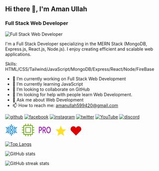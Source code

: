 ## Hi there 👋, I'm Aman Ullah
### Full Stack Web Developer
![Full Stack Web Developer](https://arturssmirnovs.github.io/github-profile-readme-generator/images/banner.png)

I'm a Full Stack Developer specializing in the MERN Stack (MongoDB, Express.js, React.js, Node.js). I enjoy creating efficient and scalable web applications.

Skills: HTML/CSS/Tailwind/JavaScript/MongoDB/Express/React/Node/FireBase 

- 🔭 I’m currently working on Full Stack Web Development 
- 🌱 I’m currently learning JavaScript 
- 👯 I’m looking to collaborate on GitHub 
- 🤔 I’m looking for help with people learn Web Development. 
- 💬 Ask me about Web Development  
- 📫 How to reach me: amanullah599420@gmail.com 


[<img src='https://cdn.jsdelivr.net/npm/simple-icons@3.0.1/icons/github.svg' alt='github' height='40'>](https://github.com/AmanUllah-Coder)  [<img src='https://cdn.jsdelivr.net/npm/simple-icons@3.0.1/icons/facebook.svg' alt='facebook' height='40'>](https://www.facebook.com/amanullahseo)  [<img src='https://cdn.jsdelivr.net/npm/simple-icons@3.0.1/icons/instagram.svg' alt='instagram' height='40'>](https://www.instagram.com/seoaman/)  [<img src='https://cdn.jsdelivr.net/npm/simple-icons@3.0.1/icons/twitter.svg' alt='twitter' height='40'>](https://twitter.com/Aman_Ullah_X)  [<img src='https://cdn.jsdelivr.net/npm/simple-icons@3.0.1/icons/youtube.svg' alt='YouTube' height='40'>](https://www.youtube.com/channel/aman_ullah_yt)  [<img src='https://cdn.jsdelivr.net/npm/simple-icons@3.0.1/icons/discord.svg' alt='discord' height='40'>](amanullah365)  

<a href='https://archiveprogram.github.com/'><img src='https://raw.githubusercontent.com/acervenky/animated-github-badges/master/assets/acbadge.gif' width='40' height='40'></a> <a href='https://docs.github.com/en/developers'><img src='https://raw.githubusercontent.com/acervenky/animated-github-badges/master/assets/devbadge.gif' width='40' height='40'></a> <a href='https://github.com/pricing'><img src='https://raw.githubusercontent.com/acervenky/animated-github-badges/master/assets/pro.gif' width='40' height='40'></a> <a href='https://stars.github.com/'><img src='https://raw.githubusercontent.com/acervenky/animated-github-badges/master/assets/starbadge.gif' width='35' height='35'></a> <a href='https://docs.github.com/en/github/supporting-the-open-source-community-with-github-sponsors'><img src='https://raw.githubusercontent.com/acervenky/animated-github-badges/master/assets/sponsorbadge.gif' width='35' height='35'></a> 

[![Top Langs](https://github-readme-stats.vercel.app/api/top-langs/?username=AmanUllah-Coder)](https://github.com/anuraghazra/github-readme-stats)

![GitHub stats](https://github-readme-stats.vercel.app/api?username=AmanUllah-Coder&show_icons=true)  

![GitHub streak stats](https://streak-stats.demolab.com/?user=AmanUllah-Coder)  

